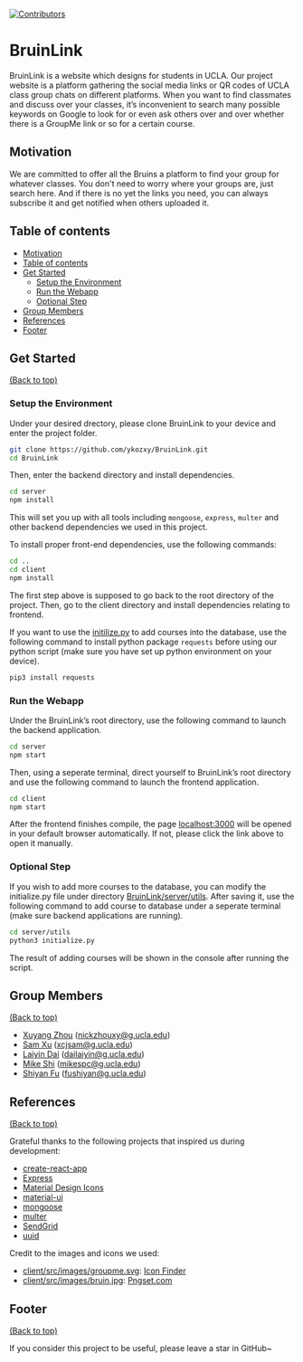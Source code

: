[![Contributors](https://img.shields.io/badge/Contributors-5-brightgreen.svg?style=flat-square)
](https://github.com/ykozxy/BruinLink/graphs/contributors)

# BruinLink

BruinLink is a website which designs for students in UCLA. Our project website is a platform gathering the social media links or QR codes of UCLA class group chats on different platforms. When you want to find classmates and discuss over your classes, it’s inconvenient to search many possible keywords on Google to look for or even ask others over and over whether there is a GroupMe link or so for a certain course.



## Motivation

We are committed to offer all the Bruins a platform to find your group  for whatever classes. You don't need to worry where your groups are, just search here. And if there is no yet the links you need, you can always subscribe it and get notified when others uploaded it.

## Table of contents

- [Motivation](#motivation)
- [Table of contents](#table-of-contents)
- [Get Started](#Get-Started)
  - [Setup the Environment](#Setup-the-Environment)
  - [Run the Webapp](#Run-the-Webapp)
  - [Optional Step](#Optional-Step)
- [Group Members](#Group-Members)
- [References](#References)
- [Footer](#footer)

## Get Started

[(Back to top)](#table-of-contents)

### Setup the Environment

Under your desired drectory, please clone BruinLink to your device and enter the project folder.

```sh
git clone https://github.com/ykozxy/BruinLink.git
cd BruinLink
```

Then, enter the backend directory and install dependencies.

```sh
cd server
npm install
```

This will set you up with all tools including `mongoose`, `express`, `multer` and other backend dependencies we used in
this project.

To install proper front-end dependencies, use the following commands:

```sh
cd ..
cd client
npm install
```

The first step above is supposed to go back to the root directory of the project. Then, go to the client directory and
install dependencies relating to frontend.

If you want to use the [initilize.py](server/utils/initialize.py) to add courses into the database, use the following
command to install python package `requests` before using our python script (make sure you have set up python
environment on your device).

```sh
pip3 install requests
```

### Run the Webapp

Under the BruinLink’s root directory, use the following command to launch the backend application.

```sh
cd server
npm start
```

Then, using a seperate terminal, direct yourself to BruinLink’s root directory and use the following command to launch
the frontend application.

```sh
cd client
npm start
```

After the frontend finishes compile, the page [localhost:3000](localhost:3000) will be opened in your default browser
automatically. If not, please click the link above to open it manually.

### Optional Step

If you wish to add more courses to the database, you can modify the initialize.py file under
directory [BruinLink/server/utils](server/utils). After saving it, use the following command to add course to database
under a seperate terminal (make sure backend applications are running).

```sh
cd server/utils
python3 initialize.py
```

The result of adding courses will be shown in the console after running the script.

## Group Members

[(Back to top)](#table-of-contents)

- [Xuyang Zhou](https://github.com/ykozxy) (nickzhouxy@g.ucla.edu)
- [Sam Xu](https://github.com/samxu01) (xcjsam@g.ucla.edu)
- [Laiyin Dai](https://github.com/ng666) (dailaiyin@g.ucla.edu)
- [Mike Shi](https://github.com/Spiderpc) (mikespc@g.ucla.edu)
- [Shiyan Fu](https://github.com/Fshiyan) (fushiyan@g.ucla.edu)



## References

[(Back to top)](#table-of-contents)

Grateful thanks to the following projects that inspired us during development:
- [create-react-app](https://github.com/facebook/create-react-app)
- [Express](https://expressjs.com/)
- [Material Design Icons](https://materialdesignicons.com/)
- [material-ui](https://mui.com/)
- [mongoose](https://mongoosejs.com/)
- [multer](https://github.com/expressjs/multer)
- [SendGrid](https://sendgrid.com/)
- [uuid](https://github.com/uuidjs)

Credit to the images and icons we used:
- [client/src/images/groupme.svg](client/src/images/groupme.svg): [Icon Finder](https://www.iconfinder.com/icons/670440/groupme_chat_group_social_icon)
- [client/src/images/bruin.jpg](client/src/images/bruin.jpg): [Pngset.com](https://pngset.com/download-free-png-haznq)



## Footer

[(Back to top)](#table-of-contents)

If you consider this project to be useful, please leave a star in GitHub~

